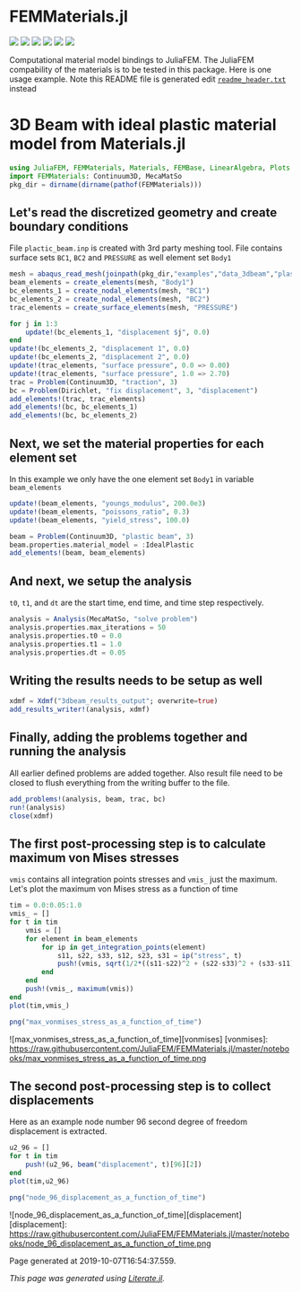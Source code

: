 # FEMMaterials.jl

[![][gitter-img]][gitter-url]
[![][travis-img]][travis-url]
[![][coveralls-img]][coveralls-url]
[![][docs-stable-img]][docs-stable-url]
[![][docs-latest-img]][docs-latest-url]
[![][issues-img]][issues-url]

Computational material model bindings to JuliaFEM. The JuliaFEM compability of the materials is to be tested in this package.
Here is one usage example. Note this README file is generated edit [`readme_header.txt`]([readme-header]) instead

[gitter-img]: https://badges.gitter.im/Join%20Chat.svg
[gitter-url]: https://gitter.im/JuliaFEM/JuliaFEM.jl

[travis-img]: https://travis-ci.org/JuliaFEM/FEMMaterials.jl.svg?branch=master
[travis-url]: https://travis-ci.org/JuliaFEM/FEMMaterials.jl

[docs-stable-img]: https://img.shields.io/badge/docs-stable-blue.svg
[docs-stable-url]: https://juliafem.github.io/FEMMaterials.jl/stable
[docs-latest-img]: https://img.shields.io/badge/docs-latest-blue.svg
[docs-latest-url]: https://juliafem.github.io/FEMMaterials.jl/latest

[coveralls-img]: https://coveralls.io/repos/github/JuliaFEM/FEMMaterials.jl/badge.svg?branch=master
[coveralls-url]: https://coveralls.io/github/JuliaFEM/FEMMaterials.jl?branch=master

[issues-img]: https://img.shields.io/github/issues/JuliaFEM/FEMMaterials.jl.svg
[issues-url]: https://github.com/JuliaFEM/FEMMaterials.jl/issues

[readme-header]: https://raw.githubusercontent.com/JuliaFEM/FEMMaterials.jl/master/docs/readme_header.txt

# 3D Beam with ideal plastic material model from Materials.jl

```julia
using JuliaFEM, FEMMaterials, Materials, FEMBase, LinearAlgebra, Plots
import FEMMaterials: Continuum3D, MecaMatSo
pkg_dir = dirname(dirname(pathof(FEMMaterials)))
```

## Let's read the discretized geometry and create boundary conditions

File `plactic_beam.inp` is created with 3rd party meshing tool.
File contains surface sets `BC1`, `BC2` and `PRESSURE` as well
element set `Body1`

```julia
mesh = abaqus_read_mesh(joinpath(pkg_dir,"examples","data_3dbeam","plastic_beam.inp"))
beam_elements = create_elements(mesh, "Body1")
bc_elements_1 = create_nodal_elements(mesh, "BC1")
bc_elements_2 = create_nodal_elements(mesh, "BC2")
trac_elements = create_surface_elements(mesh, "PRESSURE")

for j in 1:3
    update!(bc_elements_1, "displacement $j", 0.0)
end
update!(bc_elements_2, "displacement 1", 0.0)
update!(bc_elements_2, "displacement 2", 0.0)
update!(trac_elements, "surface pressure", 0.0 => 0.00)
update!(trac_elements, "surface pressure", 1.0 => 2.70)
trac = Problem(Continuum3D, "traction", 3)
bc = Problem(Dirichlet, "fix displacement", 3, "displacement")
add_elements!(trac, trac_elements)
add_elements!(bc, bc_elements_1)
add_elements!(bc, bc_elements_2)
```

## Next, we set the material properties for each element set

In this example we only have the one element set `Body1` in variable `beam_elements`

```julia
update!(beam_elements, "youngs_modulus", 200.0e3)
update!(beam_elements, "poissons_ratio", 0.3)
update!(beam_elements, "yield_stress", 100.0)

beam = Problem(Continuum3D, "plastic beam", 3)
beam.properties.material_model = :IdealPlastic
add_elements!(beam, beam_elements)
```

## And next, we setup the analysis

`t0`, `t1`, and `dt` are the start time, end time, and time step respectively.

```julia
analysis = Analysis(MecaMatSo, "solve problem")
analysis.properties.max_iterations = 50
analysis.properties.t0 = 0.0
analysis.properties.t1 = 1.0
analysis.properties.dt = 0.05
```

## Writing the results needs to be setup as well

```julia
xdmf = Xdmf("3dbeam_results_output"; overwrite=true)
add_results_writer!(analysis, xdmf)
```

## Finally, adding the problems together and running the analysis

All earlier defined problems are added together. Also result file need to be
closed to flush everything from the writing buffer to the file.

```julia
add_problems!(analysis, beam, trac, bc)
run!(analysis)
close(xdmf)
```

## The first post-processing step is to calculate maximum von Mises stresses

`vmis` contains all integration points stresses and `vmis_` just the maximum.
Let's plot the maximum von Mises stress as a function of time

```julia
tim = 0.0:0.05:1.0
vmis_ = []
for t in tim
    vmis = []
    for element in beam_elements
        for ip in get_integration_points(element)
            s11, s22, s33, s12, s23, s31 = ip("stress", t)
            push!(vmis, sqrt(1/2*((s11-s22)^2 + (s22-s33)^2 + (s33-s11)^2 + 6*(s12^2+s23^2+s31^2))))
        end
    end
    push!(vmis_, maximum(vmis))
end
plot(tim,vmis_)
```

```julia
png("max_vonmises_stress_as_a_function_of_time")
```

![max_vonmises_stress_as_a_function_of_time][vonmises]
[vonmises]: https://raw.githubusercontent.com/JuliaFEM/FEMMaterials.jl/master/notebooks/max_vonmises_stress_as_a_function_of_time.png

## The second post-processing step is to collect displacements

Here as an example node number 96 second degree of freedom displacement is
extracted.

```julia
u2_96 = []
for t in tim
    push!(u2_96, beam("displacement", t)[96][2])
end
plot(tim,u2_96)
```

```julia
png("node_96_displacement_as_a_function_of_time")
```

![node_96_displacement_as_a_function_of_time][displacement]
[displacement]: https://raw.githubusercontent.com/JuliaFEM/FEMMaterials.jl/master/notebooks/node_96_displacement_as_a_function_of_time.png

Page generated at 2019-10-07T16:54:37.559.

*This page was generated using [Literate.jl](https://github.com/fredrikekre/Literate.jl).*

